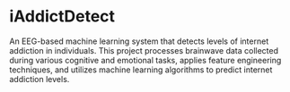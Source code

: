 # iAddictDetect
An EEG-based machine learning system that detects levels of internet addiction in individuals. This project processes brainwave data collected during various cognitive and emotional tasks, applies feature engineering techniques, and utilizes machine learning algorithms to predict internet addiction levels.
